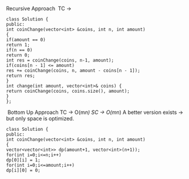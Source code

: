 Recursive Approach
​
TC ->
```
class Solution {
public:
int coinChange(vector<int> &coins, int n, int amount)
{
if(amount == 0)
return 1;
if(n == 0)
return 0;
int res = coinChange(coins, n-1, amount);
if(coins[n - 1] <= amount)
res += coinChange(coins, n, amount - coins[n - 1]);
return res;
}
int change(int amount, vector<int>& coins) {
return coinChange(coins, coins.size(), amount);
}
};
```
​
Bottom Up Approach
TC -> O(m*n)
SC -> O(m*n)
A better version exists ->  but only space is optimized.
​
```
class Solution {
public:
int coinChange(vector<int> &coins, int n, int amount)
{
vector<vector<int>> dp(amount+1, vector<int>(n+1));
for(int i=0;i<=n;i++)
dp[0][i] = 1;
for(int i=0;i<=amount;i++)
dp[i][0] = 0;